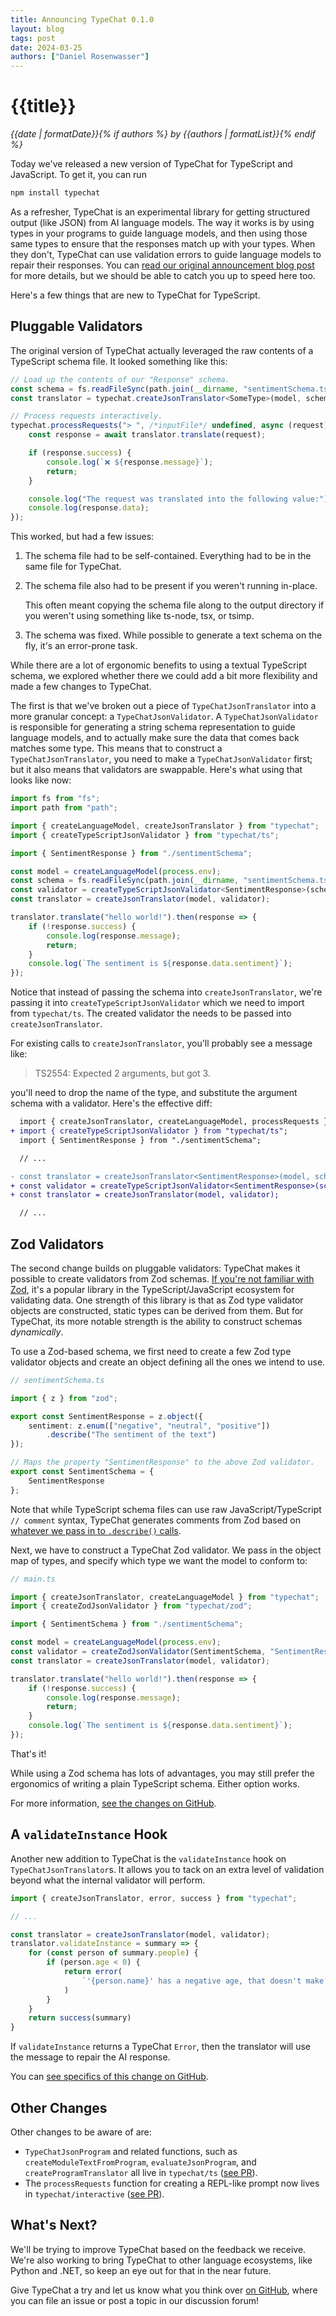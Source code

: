 ```yaml
---
title: Announcing TypeChat 0.1.0
layout: blog
tags: post
date: 2024-03-25
authors: ["Daniel Rosenwasser"]
---
```


# {{title}}

*{{date | formatDate}}{% if authors %} by {{authors | formatList}}{% endif %}*

Today we've released a new version of TypeChat for TypeScript and JavaScript. To get it, you can run

```sh
npm install typechat
```

As a refresher, TypeChat is an experimental library for getting structured output (like JSON) from AI language models.
The way it works is by using types in your programs to guide language models, and then using those same types to ensure that the responses match up with your types.
When they don't, TypeChat can use validation errors to guide language models to repair their responses.
You can [read our original announcement blog post](./introducing-typechat) for more details, but we should be able to catch you up to speed here too.

Here's a few things that are new to TypeChat for TypeScript.

## Pluggable Validators

The original version of TypeChat actually leveraged the raw contents of a TypeScript schema file.
It looked something like this:

```ts
// Load up the contents of our "Response" schema.
const schema = fs.readFileSync(path.join(__dirname, "sentimentSchema.ts"), "utf8");
const translator = typechat.createJsonTranslator<SomeType>(model, schema, "SomeType");

// Process requests interactively.
typechat.processRequests("> ", /*inputFile*/ undefined, async (request) => {
    const response = await translator.translate(request);

    if (response.success) {
        console.log(`❌ ${response.message}`);
        return;
    }

    console.log("The request was translated into the following value:")
    console.log(response.data);
});
```

This worked, but had a few issues:

1. The schema file had to be self-contained. Everything had to be in the same file for TypeChat.
1. The schema file also had to be present if you weren't running in-place.

   This often meant copying the schema file along to the output directory if you weren't using something like ts-node, tsx, or tsimp.

1. The schema was fixed. While possible to generate a text schema on the fly, it's an error-prone task.

While there are a lot of ergonomic benefits to using a textual TypeScript schema, we explored whether there we could add a bit more flexibility and made a few changes to TypeChat.

The first is that we've broken out a piece of `TypeChatJsonTranslator` into a more granular concept: a `TypeChatJsonValidator`.
A `TypeChatJsonValidator` is responsible for generating a string schema representation to guide language models, and to actually make sure the data that comes back matches some type.
This means that to construct a `TypeChatJsonTranslator`, you need to make a `TypeChatJsonValidator` first;
but it also means that validators are swappable.
Here's what using that looks like now:

```ts
import fs from "fs";
import path from "path";

import { createLanguageModel, createJsonTranslator } from "typechat";
import { createTypeScriptJsonValidator } from "typechat/ts";

import { SentimentResponse } from "./sentimentSchema";

const model = createLanguageModel(process.env);
const schema = fs.readFileSync(path.join(__dirname, "sentimentSchema.ts"), "utf8");
const validator = createTypeScriptJsonValidator<SentimentResponse>(schema, "SentimentResponse");
const translator = createJsonTranslator(model, validator);

translator.translate("hello world!").then(response => {
    if (!response.success) {
        console.log(response.message);
        return;
    }
    console.log(`The sentiment is ${response.data.sentiment}`);
});
```

Notice that instead of passing the schema into `createJsonTranslator`, we're passing it into `createTypeScriptJsonValidator` which we need to import from `typechat/ts`.
The created validator the needs to be passed into `createJsonTranslator`.

For existing calls to `createJsonTranslator`, you'll probably see a message like:

> TS2554: Expected 2 arguments, but got 3.

you'll need to drop the name of the type, and substitute the argument schema with a validator.
Here's the effective diff:

```diff
  import { createJsonTranslator, createLanguageModel, processRequests } from "typechat";
+ import { createTypeScriptJsonValidator } from "typechat/ts";
  import { SentimentResponse } from "./sentimentSchema";

  // ...

- const translator = createJsonTranslator<SentimentResponse>(model, schema, "Sentiment")
+ const validator = createTypeScriptJsonValidator<SentimentResponse>(schema, "SentimentResponse");
+ const translator = createJsonTranslator(model, validator);

  // ...
```

## Zod Validators

The second change builds on pluggable validators: TypeChat makes it possible to create validators from Zod schemas.
[If you're not familiar with Zod](https://zod.dev/), it's a popular library in the TypeScript/JavaScript ecosystem for validating data.
One strength of this library is that as Zod type validator objects are constructed, static types can be derived from them.
But for TypeChat, its more notable strength is the ability to construct schemas *dynamically*.

To use a Zod-based schema, we first need to create a few Zod type validator objects and create an object defining all the ones we intend to use.

```ts
// sentimentSchema.ts

import { z } from "zod";

export const SentimentResponse = z.object({
    sentiment: z.enum(["negative", "neutral", "positive"])
        .describe("The sentiment of the text")
});

// Maps the property "SentimentResponse" to the above Zod validator.
export const SentimentSchema = {
    SentimentResponse
};
```

Note that while TypeScript schema files can use raw JavaScript/TypeScript `// comment` syntax, TypeChat generates comments from Zod based on [whatever we pass in to `.describe()` calls](https://zod.dev/?id=describe).

Next, we have to construct a TypeChat Zod validator.
We pass in the object map of types, and specify which type we want the model to conform to:

```ts
// main.ts

import { createJsonTranslator, createLanguageModel } from "typechat";
import { createZodJsonValidator } from "typechat/zod";

import { SentimentSchema } from "./sentimentSchema";

const model = createLanguageModel(process.env);
const validator = createZodJsonValidator(SentimentSchema, "SentimentResponse");
const translator = createJsonTranslator(model, validator);

translator.translate("hello world!").then(response => {
    if (!response.success) {
        console.log(response.message);
        return;
    }
    console.log(`The sentiment is ${response.data.sentiment}`);
});
```

That's it!

While using a Zod schema has lots of advantages, you may still prefer the ergonomics of writing a plain TypeScript schema.
Either option works.

For more information, [see the changes on GitHub](https://github.com/microsoft/TypeChat/pull/147).

## A `validateInstance` Hook

Another new addition to TypeChat is the `validateInstance` hook on `TypeChatJsonTranslator`s.
It allows you to tack on an extra level of validation beyond what the internal validator will perform.

```ts
import { createJsonTranslator, error, success } from "typechat";

// ...

const translator = createJsonTranslator(model, validator);
translator.validateInstance = summary => {
    for (const person of summary.people) {
        if (person.age < 0) {
            return error(
                `'{person.name}' has a negative age, that doesn't make sense.`
            )
        }
    }
    return success(summary)
}
```

If `validateInstance` returns a TypeChat `Error`, then the translator will use the message to repair the AI response.

You can [see specifics of this change on GitHub](https://github.com/microsoft/TypeChat/pull/115).

## Other Changes

Other changes to be aware of are:

* `TypeChatJsonProgram` and related functions, such as `createModuleTextFromProgram`, `evaluateJsonProgram`, and `createProgramTranslator` all live in `typechat/ts` ([see PR](https://github.com/microsoft/TypeChat/pull/147)).
* The `processRequests` function for creating a REPL-like prompt now lives in `typechat/interactive` ([see PR](https://github.com/microsoft/TypeChat/pull/221)).

## What's Next?

We'll be trying to improve TypeChat based on the feedback we receive.
We're also working to bring TypeChat to other language ecosystems, like Python and .NET, so keep an eye out for that in the near future.

Give TypeChat a try and let us know what you think over [on GitHub](https://github.com/microsoft/TypeChat/), where you can file an issue or post a topic in our discussion forum!

